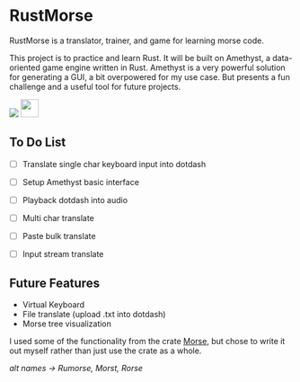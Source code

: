 # RustMorse
RustMorse is a translator, trainer, and game for learning morse code.

This project is to practice and learn Rust. It will be built on Amethyst, a data-oriented game engine written in Rust. Amethyst is a very powerful solution for generating a GUI, a bit overpowered for my use case. But presents a fun challenge and a useful tool for future projects.

![](https://www.rust-lang.org/logos/rust-logo-32x32.png)  <img src="https://images.prismic.io/amethyst%2F46fcadd9-f936-4959-ae26-5b1927d07a45_logo-standard.svg" style="width:32px; height:32px;">


## To Do List
- [ ] Translate single char keyboard input into dotdash
- [ ] Setup Amethyst basic interface
- [ ] Playback dotdash into audio
- [ ] Multi char translate
- [ ] Paste bulk translate
- [ ] Input stream translate


## Future Features
- Virtual Keyboard
- File translate (upload .txt into dotdash)
- Morse tree visualization




I used some of the functionality from the crate [Morse](https://docs.rs/morse/0.1.0/morse/), but chose to write it out myself rather than just use the crate as a whole. 

*alt names -> Rumorse, Morst, Rorse* 